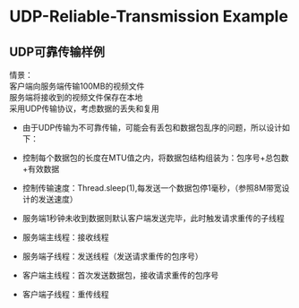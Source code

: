 # UDP-Reliable-Transmission Example
## UDP可靠传输样例
情景：  
客户端向服务端传输100MB的视频文件  
服务端将接收到的视频文件保存在本地  
采用UDP传输协议，考虑数据的丢失和复用  
+ 由于UDP传输为不可靠传输，可能会有丢包和数据包乱序的问题，所以设计如下：
+ 控制每个数据包的长度在MTU值之内，将数据包结构组装为：包序号+总包数+有效数据
+ 控制传输速度：Thread.sleep(1),每发送一个数据包停1毫秒，（参照8M带宽设计的发送速度）
+ 服务端1秒钟未收到数据则默认客户端发送完毕，此时触发请求重传的子线程  

+ 服务端主线程：接收线程
+ 服务端子线程：发送线程（发送请求重传的包序号）
+ 客户端主线程：首次发送数据包，接收请求重传的包序号
+ 客户端子线程：重传线程

